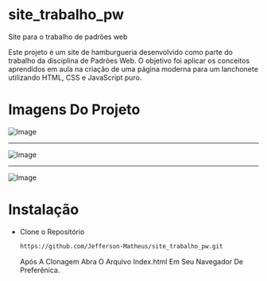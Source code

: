 # site_trabalho_pw
Site para o trabalho de padrões web

Este projeto é um site de hamburgueria desenvolvido como parte do trabalho da disciplina de Padrões Web. O objetivo foi aplicar os conceitos aprendidos em aula na criação de uma página moderna para um lanchonete utilizando HTML, CSS e JavaScript puro.

# Imagens Do Projeto

![Image](https://github.com/user-attachments/assets/824a1ab5-568c-4dac-b2fc-0c87ba73c7a4)

---

![Image](https://github.com/user-attachments/assets/fe24720e-dc81-4bc5-aefc-6f7c63c46350)

---

![Image](https://github.com/user-attachments/assets/4c6e9731-e802-454d-bd5e-e0f9daecd484)



# Instalação

- Clone o Repositório

   ```bash
   https://github.com/Jefferson-Matheus/site_trabalho_pw.git
   ```

   Após A Clonagem Abra O Arquivo Index.html Em Seu Navegador De Preferênica.
       
     





